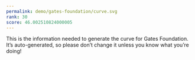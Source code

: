 ```yaml
---
permalink: demo/gates-foundation/curve.svg
rank: 30
score: 46.002510824000005
---
```


This is the information needed to generate the curve for Gates Foundation. It’s
auto-generated, so please don’t change it unless you know what you’re
doing!
